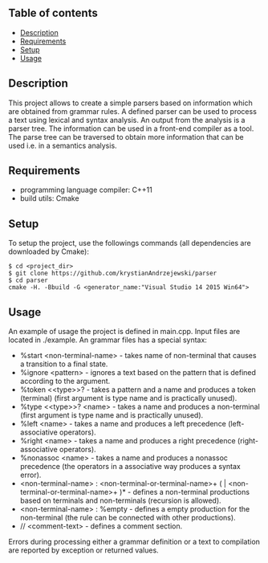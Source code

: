 ## Table of contents
* [Description](#description)
* [Requirements](#requirements)
* [Setup](#setup)
* [Usage](#usage)

## Description
This project allows to create a simple parsers based on information which are obtained from grammar rules. A defined parser can be used to process a text using lexical and syntax analysis. 
An output from the analysis is a parser tree. The information can be used in a front-end compiler as a tool. The parse tree can be traversed to obtain more information that can be used i.e.
in a semantics analysis.
	
## Requirements
* programming language compiler: C++11
* build utils: Cmake

## Setup
To setup the project, use the followings commands (all dependencies are downloaded by Cmake):
```
$ cd <project_dir>
$ git clone https://github.com/krystianAndrzejewski/parser
$ cd parser
cmake -H. -Bbuild -G <generator_name:"Visual Studio 14 2015 Win64">
```

## Usage
An example of usage the project is defined in main.cpp. Input files are located in ./example. An grammar files has a special syntax:
* %start \<non-terminal-name> - takes name of non-terminal that causes a transition to a final state.
* %ignore \<pattern> - ignores a text based on the pattern that is defined according to the argument.
* %token <\<type>>? <name> <pattern> - takes a pattern and a name and produces a token (terminal) (first argument is type name and is practically unused).
* %type <\<type>>? \<name> - takes a name and produces a non-terminal (first argument is type name and is practically unused).
* %left \<name> - takes a name and produces a left precedence (left-associative operators).
* %right \<name> - takes a name and produces a right precedence (right-associative operators).
* %nonassoc \<name> - takes a name and produces a nonassoc precedence (the operators in a associative way produces a syntax error).
* \<non-terminal-name> : \<non-terminal-or-terminal-name>+ ( | \<non-terminal-or-terminal-name>+ )* - defines a non-terminal productions based on terminals and non-terminals (recursion is allowed).
* \<non-terminal-name> : %empty - defines a empty production for the non-terminal (the rule can be connected with other productions).
* // \<comment-text> - defines a comment section.
<p>Errors during processing either a grammar definition or a text to compilation are reported by exception or returned values. </p>


